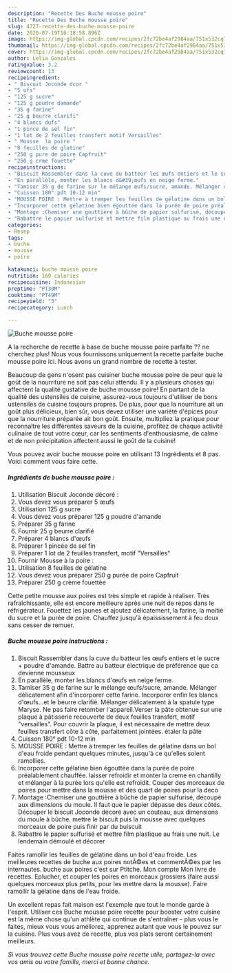 ```yaml
---
description: "Recette Des Buche mousse poire"
title: "Recette Des Buche mousse poire"
slug: 4727-recette-des-buche-mousse-poire
date: 2020-07-19T16:18:58.896Z
image: https://img-global.cpcdn.com/recipes/2fc72be4af2984aa/751x532cq70/buche-mousse-poire-photo-principale-de-la-recette.jpg
thumbnail: https://img-global.cpcdn.com/recipes/2fc72be4af2984aa/751x532cq70/buche-mousse-poire-photo-principale-de-la-recette.jpg
cover: https://img-global.cpcdn.com/recipes/2fc72be4af2984aa/751x532cq70/buche-mousse-poire-photo-principale-de-la-recette.jpg
author: Lelia Gonzales
ratingvalue: 3.2
reviewcount: 13
recipeingredient:
- " Biscuit Joconde dcor "
- "5 ufs"
- "125 g sucre"
- "125 g poudre damande"
- "35 g farine"
- "25 g beurre clarifi"
- "4 blancs dufs"
- "1 pince de sel fin"
- "1 lot de 2 feuilles transfert motif Versailles"
- " Mousse  la poire "
- "8 feuilles de glatine"
- "250 g pure de poire Capfruit"
- "250 g crme fouette"
recipeinstructions:
- "Biscuit Rassembler dans la cuve du batteur les œufs entiers et le sucre + poudre d&#39;amande. Battre au batteur électrique de préférence que ca devienne mousseux"
- "En parallèle, monter les blancs d&#39;œufs en neige ferme."
- "Tamiser 35 g de farine sur le mélange œufs/sucre, amande. Mélanger délicatement afin d&#39;incorporer cette farine. Incorporer enfin les blancs d&#39;œufs...et le beurre clarifié. Mélanger délicatement à la spatule type Maryse. Ne pas faire retomber l&#39;appareil.Verser la pâte obtenue sur une plaque à pâtisserie recouverte de deux feuilles transfert, motif &#34;versailles&#34;. Pour couvrir la plaque, il est nécessaire de mettre deux feuilles transfert côte à côte, parfaitement jointées. étaler la pâte"
- "Cuisson 180° pdt 10-12 min"
- "MOUSSE POIRE : Mettre à tremper les feuilles de gélatine dans un bol d&#39;eau froide pendant quelques minutes, jusqu&#39;à ce qu&#39;elles soient ramollies."
- "Incorporer cette gélatine bien égouttée dans la purée de poire préalablement chauffée. laisser refroidir et monter la creme en chantilly et mélanger à la purée lors qu&#39;elle est refroidit. Couper des morceaux de poires pour mettre dans la mousse et des quart de poires pour la deco"
- "Montage :Chemiser une gouttière à bûche de papier sulfurisé, découpé aux dimensions du moule. Il faut que le papier dépasse des deux côtés. Découper le biscuit Joconde décoré avec un couteau, aux dimensions du moule à bûche. mettre le biscuit puis la mousse avec quelques morceaux de poire puis finir par du buiscuit"
- "Rabattre le papier sulfurisé et mettre film plastique au frais une nuit. Le lendemain démoulé et décorer"
categories:
- Resep
tags:
- buche
- mousse
- poire

katakunci: buche mousse poire 
nutrition: 169 calories
recipecuisine: Indonesian
preptime: "PT30M"
cooktime: "PT49M"
recipeyield: "3"
recipecategory: Lunch

---
```



![Buche mousse poire](https://img-global.cpcdn.com/recipes/2fc72be4af2984aa/751x532cq70/buche-mousse-poire-photo-principale-de-la-recette.jpg)

A la recherche de recette à base de buche mousse poire parfaite ?? ne cherchez plus! Nous vous fournissons uniquement la recette parfaite buche mousse poire ici. Nous avons un grand nombre de recette à tester.

Beaucoup de gens n'osent pas cuisiner buche mousse poire de peur que le goût de la nourriture ne soit pas celui attendu. Il y a plusieurs choses qui affectent la qualité gustative de buche mousse poire! En partant de la qualité des ustensiles de cuisine, assurez-vous toujours d'utiliser de bons ustensiles de cuisine toujours propres. De plus, pour que la nourriture ait un goût plus délicieux, bien sûr, vous devez utiliser une variété d'épices pour que la nourriture préparée ait bon goût. Ensuite, multipliez la pratique pour reconnaître les différentes saveurs de la cuisine, profitez de chaque activité culinaire de tout votre cœur, car les sentiments d'enthousiasme, de calme et de non précipitation affectent aussi le goût de la cuisine!

<!--inarticleads1-->

Vous pouvez avoir buche mousse poire en utilisant 13 Ingrédients et 8 pas. Voici comment vous faire cette.

##### Ingrédients de buche mousse poire :

1. Utilisation  Biscuit Joconde décoré :
1. Vous devez vous préparer 5 œufs
1. Utilisation 125 g sucre
1. Vous devez vous préparer 125 g poudre d&#39;amande
1. Préparer 35 g farine
1. Fournir 25 g beurre clarifié
1. Préparer 4 blancs d&#39;œufs
1. Préparer 1 pincée de sel fin
1. Préparer 1 lot de 2 feuilles transfert, motif &#34;Versailles&#34;
1. Fournir  Mousse à la poire :
1. Utilisation 8 feuilles de gélatine
1. Vous devez vous préparer 250 g purée de poire Capfruit
1. Préparer 250 g crème fouettée


Cette petite mousse aux poires est très simple et rapide à réaliser. Très rafraîchissante, elle est encore meilleure après une nuit de repos dans le réfrigérateur. Fouettez les jaunes et ajoutez délicatement, la farine, la moitié du sucre et la purée de poire. Chauffez jusqu&#39;à épaississement à feu doux sans cesser de remuer. 

<!--inarticleads2-->

##### Buche mousse poire instructions :

1. Biscuit Rassembler dans la cuve du batteur les œufs entiers et le sucre + poudre d&#39;amande. Battre au batteur électrique de préférence que ca devienne mousseux
1. En parallèle, monter les blancs d&#39;œufs en neige ferme.
1. Tamiser 35 g de farine sur le mélange œufs/sucre, amande. Mélanger délicatement afin d&#39;incorporer cette farine. Incorporer enfin les blancs d&#39;œufs...et le beurre clarifié. Mélanger délicatement à la spatule type Maryse. Ne pas faire retomber l&#39;appareil.Verser la pâte obtenue sur une plaque à pâtisserie recouverte de deux feuilles transfert, motif &#34;versailles&#34;. Pour couvrir la plaque, il est nécessaire de mettre deux feuilles transfert côte à côte, parfaitement jointées. étaler la pâte
1. Cuisson 180° pdt 10-12 min
1. MOUSSE POIRE : Mettre à tremper les feuilles de gélatine dans un bol d&#39;eau froide pendant quelques minutes, jusqu&#39;à ce qu&#39;elles soient ramollies.
1. Incorporer cette gélatine bien égouttée dans la purée de poire préalablement chauffée. laisser refroidir et monter la creme en chantilly et mélanger à la purée lors qu&#39;elle est refroidit. Couper des morceaux de poires pour mettre dans la mousse et des quart de poires pour la deco
1. Montage :Chemiser une gouttière à bûche de papier sulfurisé, découpé aux dimensions du moule. Il faut que le papier dépasse des deux côtés. Découper le biscuit Joconde décoré avec un couteau, aux dimensions du moule à bûche. mettre le biscuit puis la mousse avec quelques morceaux de poire puis finir par du buiscuit
1. Rabattre le papier sulfurisé et mettre film plastique au frais une nuit. Le lendemain démoulé et décorer


Faites ramollir les feuilles de gélatine dans un bol d&#39;eau froide. Les meilleures recettes de buche aux poires notÃ©es et commentÃ©es par les internautes. buche aux poires c&#39;est sur Ptitche. Mon compte Mon livre de recettes. Eplucher, et couper les poires en morceaux grossiers (faire aussi quelques morceaux plus petits, pour les mettre dans la mousse). Faire ramollir la gélatine dans de l&#39;eau froide. 

<!--inarticleads1-->

<p>
Un excellent repas fait maison est l'exemple que tout le monde garde à l'esprit. Utiliser ces Buche mousse poire recette pour booster votre cuisine est la même chose qu'un athlète qui continue de s'entraîner - plus vous le faites, mieux vous vous améliorez, apprenez autant que vous le pouvez sur la cuisine. Plus vous avez de recette, plus vos plats seront certainement meilleurs.
</p>

<p>
<i>Si vous trouvez cette Buche mousse poire recette utile, partagez-la avec vos amis ou votre famille, merci et bonne chance.</i>
</p>

